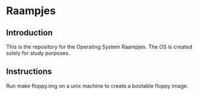 # Raampjes
## Introduction
This is the repository for the Operating System Raampjes.
The OS is created solely for study purposes.

## Instructions

Run make floppy.img on a unix machine to create a bootable floppy image.
